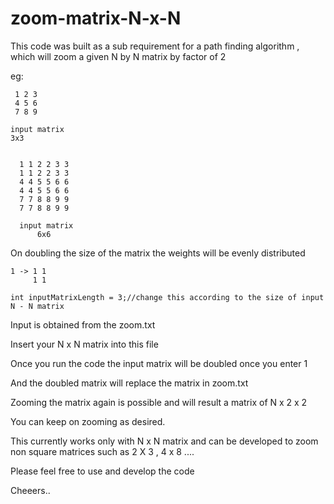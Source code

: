 # zoom-matrix-N-x-N
This code was built as a sub requirement for a path finding algorithm , which will zoom a given N by N matrix by factor of 2

eg:

     1 2 3
     4 5 6 
     7 8 9
    
    input matrix 	        	
	3x3				
					    
			                
      1 1 2 2 3 3			       		  
      1 1 2 2 3 3
      4 4 5 5 6 6 
      4 4 5 5 6 6
      7 7 8 8 9 9
      7 7 8 8 9 9
	
      input matrix
          6x6	
	  
	  
On doubling the size of the matrix the weights will be evenly distributed

	1 -> 1 1
	     1 1
		 
	int inputMatrixLength = 3;//change this according to the size of input N - N matrix

Input is obtained from the zoom.txt

Insert your N x N matrix into this file

Once you run the code the input matrix will be doubled once you enter 1

And the doubled matrix will replace the matrix in zoom.txt 

Zooming the matrix again is possible and will result a matrix of N x 2 x 2

You can keep on zooming as desired.

This currently works only with N x N matrix and can be developed to zoom non square matrices such as 2 X 3 , 4 x 8 ....

Please feel free to use and develop the code

Cheeers..

